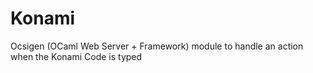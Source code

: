Konami
======

Ocsigen (OCaml Web Server + Framework) module to handle an action when the Konami Code is typed